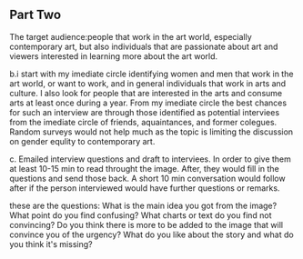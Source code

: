 ## Part Two
The target audience:people that work in the art world, especially contemporary art, but also individuals that are passionate about art and viewers interested in learning more about the art world.

b.i start with my imediate circle identifying women and men that work in the art world, or want to work, and in general individuals that work in arts and culture. I also look for people that are interested in the arts and consume arts at least once during a year. From my imediate circle the best chances for such an interview are through those identified as potential interviees from the imediate circle of friends, aquaintances, and former colegues. Random surveys would not help much as the topic is limiting the discussion on gender equlity to contemporary art.

c. Emailed interview questions and draft to interviees. In order to give them at least 10-15 min to read throught the image. After, they would fill in the questions and send those back. A short 10 min conversation would follow after if the person interviewed would have further questions or remarks.

these are the questions:
What is the main idea you got from the image?
What point do you find confusing?
What charts or text do you find not convincing? 
Do you think there is more to be added to the image that will convince you of the urgency?
What do you like about the story and what do you think it's missing?

